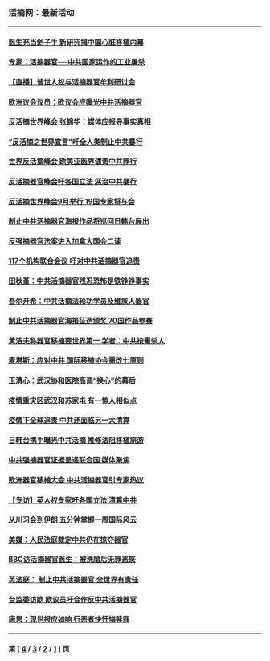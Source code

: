 ### 活摘网：最新活动
---
#### [医生充当刽子手 新研究揭中国心脏移植内幕](../../pages/nf5883/n13772291.md?11190430) 
#### [专家：活摘器官──中共国家运作的工业屠杀](../../pages/nf5883/n13761178.md?11190430) 
#### [【直播】普世人权与活摘器官牟利研讨会](../../pages/nf5883/n13425146.md?11190430) 
#### [欧洲议会议员：欧议会应曝光中共活摘器官](../../pages/nf5883/n13336571.md?11190430) 
#### [反活摘世界峰会 张锦华：媒体应报导事实真相](../../pages/nf5883/n13278502.md?11190430) 
#### [“反活摘之世界宣言”吁全人类制止中共暴行](../../pages/nf5883/n13259730.md?11190430) 
#### [世界反活摘峰会 欧美亚医界谴责中共罪行](../../pages/nf5883/n13253550.md?11190430) 
#### [反活摘器官峰会吁各国立法 惩治中共暴行](../../pages/nf5883/n13245052.md?11190430) 
#### [反活摘世界峰会9月举行 19国专家将与会](../../pages/nf5883/n13201492.md?11190430) 
#### [制止中共活摘器官海报作品将巡回日韩台展出](../../pages/nf5883/n13177791.md?11190430) 
#### [反强摘器官法案进入加拿大国会二读](../../pages/nf5883/n13033450.md?11190430) 
#### [117个机构联合会议 吁对中共活摘器官追责](../../pages/nf5883/n12775087.md?11190430) 
#### [田秋堇：中共活摘器官残忍恐怖是铁铮铮事实](../../pages/nf5883/n12702148.md?11190430) 
#### [吾尔开希：中共活摘法轮功学员及维族人器官](../../pages/nf5883/n12693197.md?11190430) 
#### [制止中共活摘器官海报征选颁奖 70国作品参赛](../../pages/nf5883/n12692050.md?11190430) 
#### [黄洁夫称器官移植要世界第一 学者：中共按需杀人](../../pages/nf5883/n12572329.md?11190430) 
#### [麦塔斯：应对中共 国际移植协会需改七原则](../../pages/nf5883/n12514711.md?11190430) 
#### [玉清心：武汉协和医院高调“换心”的幕后](../../pages/nf5883/n12298730.md?11190430) 
#### [疫情重灾区武汉和苏家屯 有一惊人相似点](../../pages/nf5883/n12150824.md?11190430) 
#### [疫情下全球追责 中共还面临另一大清算](../../pages/nf5883/n12070397.md?11190430) 
#### [日韩台携手曝光中共活摘 推修法阻移植旅游](../../pages/nf5883/n11712046.md?11190430) 
#### [中共强摘器官证据呈递联合国 媒体聚焦](../../pages/nf5883/n11546426.md?11190430) 
#### [欧洲器官移植大会 中共活摘器官引专家热议](../../pages/nf5883/n11539095.md?11190430) 
#### [【专访】英人权专家吁各国立法 清算中共](../../pages/nf5883/n11367315.md?11190430) 
#### [从川习会到伊朗 五分钟掌握一周国际风云](../../pages/nf5883/n11338520.md?11190430) 
#### [美媒：人民法庭裁定中共仍在掠夺器官](../../pages/nf5883/n11334897.md?11190430) 
#### [BBC访活摘器官医生：被洗脑后无罪恶感](../../pages/nf5883/n11335935.md?11190430) 
#### [英法庭： 制止中共活摘器官 全世界有责任](../../pages/nf5883/n11330691.md?11190430) 
#### [台监委访欧 欧议员吁合作反中共活摘器官](../../pages/nf5883/n11109190.md?11190430) 
#### [唐恩：现世报应如响 行恶者快忏悔赎罪](../../pages/nf5883/n11104016.md?11190430) 

---
#### 第 [ [4](./4.md?11190430) / [3](./3.md?11190430) / [2](./2.md?11190430) / [1](./1.md?11190430) ] 页
